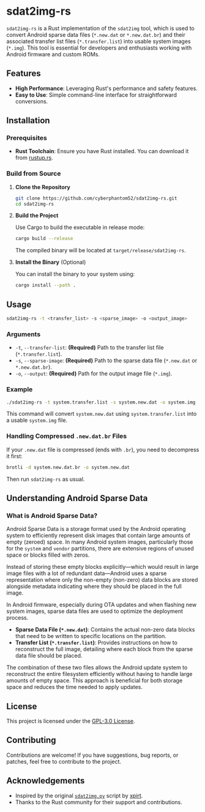 # sdat2img-rs

`sdat2img-rs` is a Rust implementation of the `sdat2img` tool, which is used to convert Android sparse data files (`*.new.dat` or `*.new.dat.br`) and their associated transfer list files (`*.transfer.list`) into usable system images (`*.img`). This tool is essential for developers and enthusiasts working with Android firmware and custom ROMs.

## Features
- **High Performance**: Leveraging Rust's performance and safety features.
- **Easy to Use**: Simple command-line interface for straightforward conversions.

## Installation

### Prerequisites

- **Rust Toolchain**: Ensure you have Rust installed. You can download it from [rustup.rs](https://rustup.rs/).

### Build from Source

1. **Clone the Repository**

   ```bash
   git clone https://github.com/cyberphantom52/sdat2img-rs.git
   cd sdat2img-rs
   ```

2. **Build the Project**

   Use Cargo to build the executable in release mode:

   ```bash
   cargo build --release
   ```

   The compiled binary will be located at `target/release/sdat2img-rs`.

3. **Install the Binary** (Optional)

   You can install the binary to your system using:

   ```bash
   cargo install --path .
   ```

## Usage

```bash
sdat2img-rs -t <transfer_list> -s <sparse_image> -o <output_image>
```

### Arguments

- `-t`, `--transfer-list`: **(Required)** Path to the transfer list file (`*.transfer.list`).
- `-s`, `--sparse-image`: **(Required)** Path to the sparse data file (`*.new.dat` or `*.new.dat.br`).
- `-o`, `--output`: **(Required)** Path for the output image file (`*.img`).

### Example

```bash
./sdat2img-rs -t system.transfer.list -s system.new.dat -o system.img
```

This command will convert `system.new.dat` using `system.transfer.list` into a usable `system.img` file.

### Handling Compressed `.new.dat.br` Files

If your `.new.dat` file is compressed (ends with `.br`), you need to decompress it first:

```bash
brotli -d system.new.dat.br -o system.new.dat
```

Then run `sdat2img-rs` as usual.

## Understanding Android Sparse Data

### What is Android Sparse Data?

Android Sparse Data is a storage format used by the Android operating system to efficiently represent disk images that contain large amounts of empty (zeroed) space. In many Android system images, particularly those for the `system` and `vendor` partitions, there are extensive regions of unused space or blocks filled with zeros.

Instead of storing these empty blocks explicitly—which would result in large image files with a lot of redundant data—Android uses a sparse representation where only the non-empty (non-zero) data blocks are stored alongside metadata indicating where they should be placed in the full image.

In Android firmware, especially during OTA updates and when flashing new system images, sparse data files are used to optimize the deployment process.

- **Sparse Data File (`*.new.dat`)**: Contains the actual non-zero data blocks that need to be written to specific locations on the partition.
- **Transfer List (`*.transfer.list`)**: Provides instructions on how to reconstruct the full image, detailing where each block from the sparse data file should be placed.

The combination of these two files allows the Android update system to reconstruct the entire filesystem efficiently without having to handle large amounts of empty space. This approach is beneficial for both storage space and reduces the time needed to apply updates.

## License

This project is licensed under the [GPL-3.0 License](LICENSE).

## Contributing

Contributions are welcome! If you have suggestions, bug reports, or patches, feel free to contribute to the project.

## Acknowledgements

- Inspired by the original [`sdat2img.py`](https://github.com/xpirt/sdat2img) script by [xpirt](https://github.com/xpirt).
- Thanks to the Rust community for their support and contributions.
